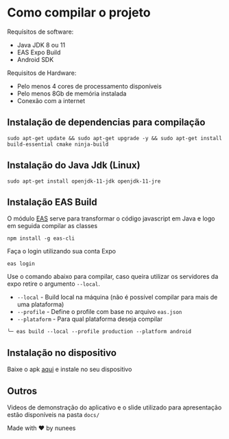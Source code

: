 # Como compilar o projeto

Requísitos de software:

- Java JDK 8 ou 11
- EAS Expo Build
- Android SDK

Requisitos de Hardware:

- Pelo menos 4 cores de processamento disponíveis
- Pelo menos 8Gb de memória instalada
- Conexão com a internet

## Instalação de dependencias para compilação

```
sudo apt-get update && sudo apt-get upgrade -y && sudo apt-get install build-essential cmake ninja-build
```

## Instalação do Java Jdk (Linux)

```
sudo apt-get install openjdk-11-jdk openjdk-11-jre
```

## Instalação EAS Build

O módulo [EAS](https://docs.expo.dev/build/setup/) serve para transformar o código javascript em Java e logo em seguida
compilar as classes

```
npm install -g eas-cli
```

Faça o login utilizando sua conta Expo

```
eas login
```

Use o comando abaixo para compilar, caso queira utilizar os servidores da expo retire o argumento `--local`.

- `--local` - Build local na máquina (não é possível compilar para mais de uma plataforma)
- `--profile` - Define o profile com base no arquivo `eas.json`
- `--plataform` - Para qual plataforma deseja compilar

```
╰─ eas build --local --profile production --platform android
```

## Instalação no dispositivo

Baixe o apk [aqui]("./com.felipe.sosauto.apk") e instale no seu dispositivo


## Outros
Videos de demonstração do aplicativo e o slide utilizado para apresentação estão disponíveis na pasta `docs/`

Made with ❤️ by nunees

